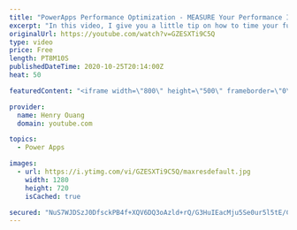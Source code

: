```yaml
---
title: "PowerApps Performance Optimization - MEASURE Your Performance Improvements!"
excerpt: "In this video, I give you a little tip on how to time your functions and how long they take! This gives you a little bit more insight of how fast your application is running and how fast you improve it!   You can definitely use this to give MEASURABLE results to improving your application!  Let me know"
originalUrl: https://youtube.com/watch?v=GZESXTi9C5Q
type: video
price: Free
length: PT8M10S
publishedDateTime: 2020-10-25T20:14:00Z
heat: 50

featuredContent: "<iframe width=\"800\" height=\"500\" frameborder=\"0\" src=\"https://www.youtube.com/embed/GZESXTi9C5Q\" allow=\"accelerometer; autoplay; encrypted-media; gyroscope; picture-in-picture\" allowfullscreen></iframe>"

provider:
  name: Henry Ouang
  domain: youtube.com

topics:
  - Power Apps

images:
  - url: https://i.ytimg.com/vi/GZESXTi9C5Q/maxresdefault.jpg
    width: 1280
    height: 720
    isCached: true

secured: "NuS7WJDSzJ0DfsckPB4f+XQV6DQ3oAzld+rQ/G3HuIEacMju5Se0ur5l5tE/CIIFzJ3YFac3+RCcsynE0vvOklpR5eKXZb/uhWlHOm1motLnidNYQxJU0BLLOIECYOl640V1EaH9KIyGKfxYQH2lNGuX3HLHxJp9Z6+TSCTFryJ1vLjGIOPFysuso73doyTmcbUZ1XI1dVgp3AMeewFUPs7+roC9QZfRD11G2GJbQ66jGTEn+DbnHHJrWrrVhs2wR4TwOUdkq5yk0eeb+OwXxDr966x+0vAiOljl3wxXDno6l1WgQrfCxU5ZaE9LMJWTCoaU4msZ1KPXqV6YmqkjAxLC7dWSKsfp924QQFhFrP3eebjmZjJ8Ti7HTLG/QpsxG328PZLEbu2l7bS9h2iDC94o6S/dGq2JEAM6LWO7ojo=;/5EJm8ltzkoS83Fb8PU9nQ=="
---
```


